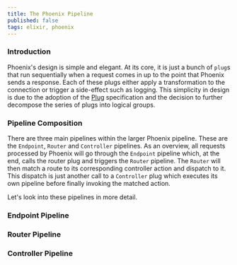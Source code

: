 ```yaml
---
title: The Phoenix Pipeline
published: false
tags: elixir, phoenix
---
```


### Introduction

Phoenix's design is simple and elegant. At its core, it is just a bunch of `plug`s that run
sequentially when a request comes in up to the point that Phoenix sends a response. Each of these
plugs either apply a transformation to the connection or trigger a side-effect such as logging.
This simplicity in design is due to the adoption of the [Plug](https://github.com/elixir-lang/plug) specification and the decision to further decompose the series of plugs into logical groups.

### Pipeline Composition

There are three main pipelines within the larger Phoenix pipeline. These are the `Endpoint`, `Router`
and `Controller` pipelines. As an overview, all requests processed by Phoenix will go through the
`Endpoint` pipeline which, at the end, calls the router plug and triggers the `Router` pipeline.
The `Router` will then match a route to its corresponding controller action and dispatch to it. This
dispatch is just another call to a `Controller` plug which executes its own pipeline before finally invoking the matched action.

Let's look into these pipelines in more detail.

### Endpoint Pipeline


### Router Pipeline

### Controller Pipeline

